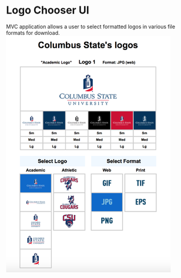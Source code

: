 # Logo Chooser UI
MVC application allows a user to select formatted logos in various file formats for download.
<img width="448" alt="screenshot" src="screenshot.png">
